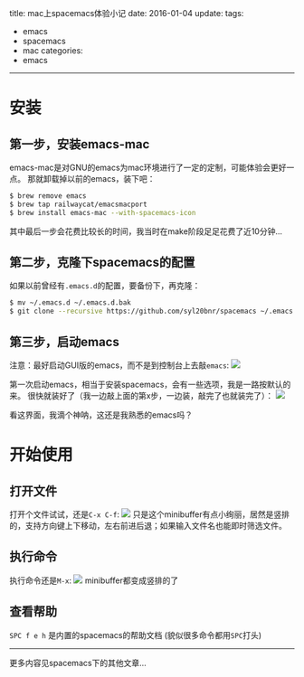 title: mac上spacemacs体验小记
date: 2016-01-04
update: 
tags: 
  - emacs
  - spacemacs
  - mac
categories: 
  - emacs
----

# 安装
## 第一步，安装emacs-mac
emacs-mac是对GNU的emacs为mac环境进行了一定的定制，可能体验会更好一点。
那就卸载掉以前的emacs，装下吧：

```sh
$ brew remove emacs
$ brew tap railwaycat/emacsmacport
$ brew install emacs-mac --with-spacemacs-icon
```
其中最后一步会花费比较长的时间，我当时在make阶段足足花费了近10分钟...

## 第二步，克隆下spacemacs的配置
如果以前曾经有`.emacs.d`的配置，要备份下，再克隆：

```sh
$ mv ~/.emacs.d ~/.emacs.d.bak
$ git clone --recursive https://github.com/syl20bnr/spacemacs ~/.emacs.d
```

## 第三步，启动emacs
注意：最好启动GUI版的emacs，而不是到控制台上去敲`emacs`:
![](/media/14516227038772/14516227631953.jpg)

第一次启动emacs，相当于安装spacemacs，会有一些选项，我是一路按默认的来。
很快就装好了（我一边敲上面的第x步，一边装，敲完了也就装完了）：
![](/media/14516227038772/14516235396950.jpg)

看这界面，我滴个神呐，这还是我熟悉的emacs吗？

# 开始使用
## 打开文件
打开个文件试试，还是`C-x C-f`:
![](/media/14516227038772/14516238187335.jpg)
只是这个minibuffer有点小绚丽，居然是竖排的，支持方向键上下移动，左右前进后退；如果输入文件名也能即时筛选文件。

## 执行命令
执行命令还是`M-x`:
![](/media/14516227038772/14516246506381.jpg)
minibuffer都变成竖排的了
## 查看帮助
`SPC f e h` 是内置的spacemacs的帮助文档 (貌似很多命令都用`SPC`打头)

---
更多内容见spacemacs下的其他文章...

